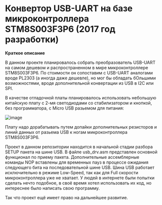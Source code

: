 # Конвертор USB-UART на базе микроконтроллера STM8S003F3P6 (2017 год разработки)

**Краткое описание**

В данном проекте планировалось собрать преобразователь USB-UART на самом дешевом и 
распространенном в мире микроконтроллере STM8S003F3P6. По стоимости он сопоставим с 
USB-UART аналогами вроде PL2303 (а иногда даже дешевле), но мог бы обладать бОльшими 
возможностями, вроде дополнительной конвертации из USB в I2C или SPI.

В качестве отладочной платы планировалось использовать небольшую китайскую плату
с 2-мя светодиодами со стабилизатором и кнопкой, без программатора, с Micro USB разьемом
для питания:

![image](https://user-images.githubusercontent.com/73369113/152707160-dd95c7ec-8be2-4128-9776-b0f82bf3d46d.png)

Плату надо дорабатывать путем допайки дополнительных резисторов и линий данных от разьема USB 
к ногам микроконтроллера STM8S003F3P6.

Проект в данном репозитории находится в начальной стадии разбора SETUP пакета на шине USB.
В файле usb_drv.asm представлен основной функционал по приему пакета. Дополнительные
ассемблерные команды NOP вставлены для временных пауз в процессе ожидания следующего
бита на последовательной шине USB.
Шина USB работает исключительно в режиме Low-Speed, так как для Full скорости микроконтроллера
уже не хватает.
У людей в интернете были попытки сделать нечто подобное, в своё время хотел использовать их код,
но интереснее было написать свою программу.

Так что проект ещё имеет право на дальнейшее развитие.
